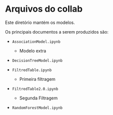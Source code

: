 # Arquivos do collab
Este diretório mantém os modelos.

Os principais documentos a serem produzidos são:

* `AssociationModel.ipynb`
  * Modelo extra

* `DecisionTreeModel.ipynb`
 
* `FiltredTable.ipynb`
  * Primeira filtragem

* `FiltredTable2.0.ipynb`
  * Segunda Filtragem

* `RandomForestModel.ipynb`
